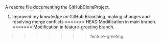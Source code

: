 A readme file documenting the GitHubCloneProject.
1. Improved my knowledge on GitHub Branching, making changes and resolving merge conflicts
<<<<<<< HEAD
Modification in main branch.
=======
Modification in feature-greeting branch.
>>>>>>> feature-greeting
